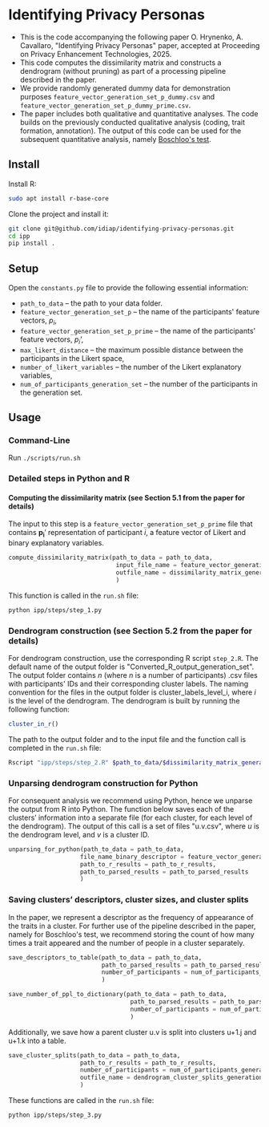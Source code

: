 <!--
SPDX-FileCopyrightText: 2024 © Idiap Research Institute <contact@idiap.ch>
SPDX-FileContributor: Olena Hrynenko <olena.hrynenko@idiap.ch>

SPDX-License-Identifier: GPL-3.0-only
-->

# Identifying Privacy Personas

- This is the code accompanying the following paper O. Hrynenko, A. Cavallaro, "Identifying Privacy Personas" paper, accepted at Proceeding on Privacy Enhancement Technologies, 2025.
- This code computes the dissimilarity matrix and constructs a dendrogram (without pruning) as part of a processing pipeline described in the paper.
- We provide randomly generated dummy data for demonstration purposes `feature_vector_generation_set_p_dummy.csv` and `feature_vector_generation_set_p_dummy_prime.csv`.
- The paper includes both qualitative and quantitative analyses. The code builds on the previously conducted qualitative analysis (coding, trait formation, annotation). The output of this code can be used for the subsequent quantitative analysis, namely [Boschloo's test](https://docs.scipy.org/doc/scipy/reference/generated/scipy.stats.boschloo_exact.html).


## Install

Install R:

```bash
sudo apt install r-base-core
```

Clone the project and install it:

```bash
git clone git@github.com/idiap/identifying-privacy-personas.git
cd ipp 
pip install .
```

## Setup

Open the `constants.py` file to provide the following essential information:

- `path_to_data` – the path to your data folder.
- `feature_vector_generation_set_p` – the name of the participants' feature vectors, $p_i$,
- `feature_vector_generation_set_p_prime` – the name of the participants' feature vectors, $p_i’$,
- `max_likert_distance` – the maximum possible distance between the participants in the Likert space,
- `number_of_likert_variables` – the number of the Likert explanatory variables,
- `num_of_participants_generation_set` – the number of the participants in the generation set.

## Usage

### Command-Line

Run `./scripts/run.sh`

### Detailed steps in Python and R

#### Computing the dissimilarity matrix (see Section 5.1 from the paper for details)

The input to this step is a `feature_vector_generation_set_p_prime` file that contains $\bm{p_i}'$ representation of participant $i$, a feature vector of Likert and binary explanatory variables.

```python
compute_dissimilarity_matrix(path_to_data = path_to_data, 
                              input_file_name = feature_vector_generation_set_p_prime,
                              outfile_name = dissimilarity_matrix_generation_set
                              )
```

This function is called in the `run.sh` file:

```bash
python ipp/steps/step_1.py
```

### Dendrogram construction (see Section 5.2 from the paper for details)

For dendrogram construction, use the corresponding R script `step_2.R`. The default name of the output folder is "Converted_R_output_generation_set". The output folder contains $n$ (where $n$ is a number of participants) .csv files with participants' IDs and their corresponding cluster labels. The naming convention for the files in the output folder is cluster_labels_level_i, where $i$ is the level of the dendrogram. The dendrogram is built by running the following function:

```R
cluster_in_r()
```

The path to the output folder and to the input file and the function call is completed in the `run.sh` file:

```bash
Rscript "ipp/steps/step_2.R" $path_to_data/$dissimilarity_matrix_generation_set $path_to_data/$path_to_r_results
```

### Unparsing dendrogram construction for Python

For consequent analysis we recommend using Python, hence we unparse the output from R into Python. The function below saves each of the clusters’ information into a separate file (for each cluster, for each level of the dendrogram). The output of this call is a set of files "u.v.csv", where $u$ is the dendrogram level, and $v$ is a cluster ID.

```python
unparsing_for_python(path_to_data = path_to_data, 
                    file_name_binary_descriptor = feature_vector_generation_set_p, 
                    path_to_r_results = path_to_r_results,
                    path_to_parsed_results = path_to_parsed_results
                    )
```

### Saving clusters’ descriptors, cluster sizes, and cluster splits

In the paper, we represent a descriptor as the frequency of appearance of the traits in a cluster. For further use of the pipeline described in the paper, namely for  Boschloo's test, we recommend storing the count of how many times a trait appeared and the number of people in a cluster separately.

```python
save_descriptors_to_table(path_to_data = path_to_data, 
                          path_to_parsed_results = path_to_parsed_results, 
                          number_of_participants = num_of_participants_generation_set
                          )

save_number_of_ppl_to_dictionary(path_to_data = path_to_data, 
                                  path_to_parsed_results = path_to_parsed_results, 
                                  number_of_participants = num_of_participants_generation_set
                                  )
```

Additionally, we save how a parent cluster u.v is split into clusters u+1.j and u+1.k into a table.

```python
save_cluster_splits(path_to_data = path_to_data, 
                    path_to_r_results = path_to_r_results, 
                    number_of_participants = num_of_participants_generation_set, 
                    outfile_name = dendrogram_cluster_splits_generation_set
                    )
```

These functions are called in the `run.sh` file:

```bash
python ipp/steps/step_3.py
```
